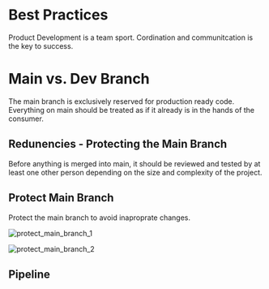 # Best Practices

Product Development is a team sport. Cordination and communitcation is the key to success.

# Main vs. Dev Branch

The main branch is exclusively reserved for production ready code. Everything on main should be treated as if it already is in the hands of the consumer.

## Redunencies - Protecting the Main Branch

Before anything is merged into main, it should be reviewed and tested by at least one other person depending on the size and complexity of the project. 

## Protect Main Branch

Protect the main branch to avoid inaproprate changes.

![protect_main_branch_1](/images/navigate_protections.png)

![protect_main_branch_2](/images/navigate_apropriate_protections.png)

## Pipeline










